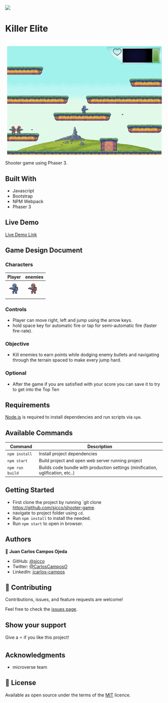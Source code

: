 ![](https://img.shields.io/badge/Microverse-blueviolet)

# Killer Elite

![screenshot](./screenshot.png)

Shooter game using Phaser 3.

## Built With

- Javascript
- Bootstrap
- NPM Webpack
- Phaser 3

## Live Demo

[Live Demo Link](https://infallible-shannon-bbd3f2.netlify.app/)

## Game Design Document

### Characters

| **Player** | **enemies** |
|--------|---------|
| ![](./player_character.png) | ![](./enemy_character.png) |

### Controls

- Player can move right, left and jump using the arrow keys.
- hold space key for automatic fire or tap for semi-automatic fire (faster fire-rate).

### Objective

- Kill enemies to earn points while dodging enemy bullets and navigating through the terrain spaced to make every jump hard.

### Optional

- After the game if you are satisfied with your score you can save it to try to get into the Top Ten


## Requirements

[Node.js](https://nodejs.org) is required to install dependencies and run scripts via `npm`.

## Available Commands

| Command | Description |
|---------|-------------|
| `npm install` | Install project dependencies |
| `npm start` | Build project and open web server running project |
| `npm run build` | Builds code bundle with production settings (minification, uglification, etc..) |

## Getting Started

- First clone the project by running `git clone https://github.com/sjcco/shooter-game.
- navigate to project folder using `cd`.
- Run `npm install` to install the needed.
- Run `npm start` to open in browser.

## Authors

👤 **Juan Carlos Campos Ojeda**

- GitHub: [@sjcco](https://github.com/githubhandle)
- Twitter: [@CarlosCamposO](https://twitter.com/twitterhandle)
- LinkedIn: [jcarlos-campos](https://linkedin.com/jcarlos-campos)


## 🤝 Contributing

Contributions, issues, and feature requests are welcome!

Feel free to check the [issues page](http://github.com/sjcco/shooter-game/issues/).

## Show your support

Give a ⭐️ if you like this project!

## Acknowledgments

- microverse team

## 📝 License

Available as open source under the terms of the [MIT](https://opensource.org/licenses/MIT) licence.